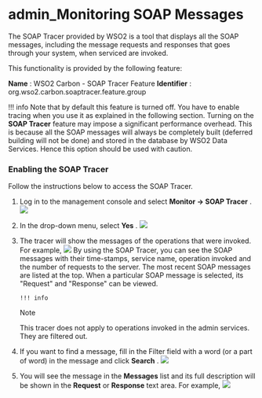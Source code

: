# admin\_Monitoring SOAP Messages

The SOAP Tracer provided by WSO2 is a tool that displays all the SOAP messages, including the message requests and responses that goes through your system, when serviced are invoked.

This functionality is provided by the following feature:

**Name** : WSO2 Carbon - SOAP Tracer Feature
**Identifier** : org.wso2.carbon.soaptracer.feature.group

!!! info
Note that by default this feature is turned off. You have to enable tracing when you use it as explained in the following section. Turning on the **SOAP Tracer** feature may impose a significant performance overhead. This is because all the SOAP messages will always be completely built (deferred building will not be done) and stored in the database by WSO2 Data Services. Hence this option should be used with caution.


### Enabling the SOAP Tracer

Follow the instructions below to access the SOAP Tracer.

1.  Log in to the management console and select **Monitor -&gt; SOAP Tracer** .
    ![](attachments/126562899/126562902.png)
2.  In the drop-down menu, select **Yes** .
    ![](attachments/126562899/126562905.png)
3.  The tracer will show the messages of the operations that were invoked. For example,
    ![](attachments/126562899/126562901.png)
    By using the SOAP Tracer, you can see the SOAP messages with their time-stamps, service name, operation invoked and the number of requests to the server. The most recent SOAP messages are listed at the top. When a particular SOAP message is selected, its "Request" and "Response" can be viewed.

        !!! info
    Note

    This tracer does not apply to operations invoked in the admin services. They are filtered out.


4.  If you want to find a message, fill in the Filter field with a word (or a part of word) in the message and click **Search** .
    ![](attachments/126562899/126562904.png)
5.  You will see the message in the **Messages** list and its full description will be shown in the **Request** or **Response** text area. For example,
    ![](attachments/126562899/126562900.png)

